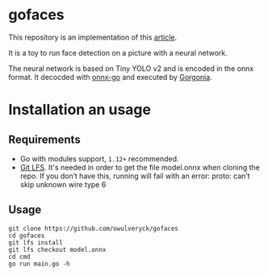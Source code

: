# gofaces
This repository is an implementation of this [article](http://blog.owulveryck.info/2019/08/16/a-simple-face-detection-utility-from-python-to-go.html).

It is a toy to run face detection on a picture with a neural network.

The neural network is based on Tiny YOLO v2 and is encoded in the onnx format.
It decocded with [onnx-go](https://github.com/owulveryck/onnx-go) and executed by [Gorgonia](https://github.com/gorgonia/gorgonia).

# Installation an usage
## Requirements
* Go with modules support, `1.12+` recommended.
* [Git LFS](https://git-lfs.github.com). It's needed in order to get the file model.onnx when cloning the repo. If you don’t have this, running will fail with an error: proto: can’t skip unknown wire type 6

## Usage
```
git clone https://github.com/owulveryck/gofaces
cd gofaces
git lfs install
git lfs checkout model.onnx
cd cmd
go run main.go -h
```
